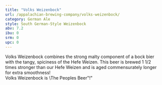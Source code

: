 ```yaml
---
title: "Volks Weizenbock"
url: /appalachian-brewing-company/volks-weizenbock/
category: German Ale
style: South German-Style Weizenbock
abv: 7.2
ibu: 0
srm: 0
upc: 0
---
```

Volks Weizenbock combines the strong malty component of a bock bier with the tangy, spiciness of the Hefe Weizen.  This beer is brewed 1 1/2 times stronger than our Hefe Weizen and is aged commensurately longer for extra smoothness!  
Volks Weizenbock is \The Peoples Beer\"!"
